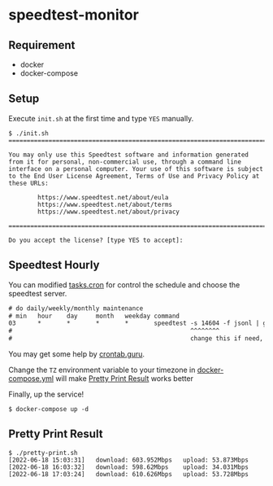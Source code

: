 # speedtest-monitor

## Requirement

- docker
- docker-compose

## Setup

Execute `init.sh` at the first time and type `YES` manually.

```shell
$ ./init.sh
==============================================================================

You may only use this Speedtest software and information generated
from it for personal, non-commercial use, through a command line
interface on a personal computer. Your use of this software is subject
to the End User License Agreement, Terms of Use and Privacy Policy at
these URLs:

        https://www.speedtest.net/about/eula
        https://www.speedtest.net/about/terms
        https://www.speedtest.net/about/privacy

==============================================================================

Do you accept the license? [type YES to accept]:
```

## Speedtest Hourly

You can modified [tasks.cron](tasks.cron) for control the schedule and choose the speedtest server.

```txt
# do daily/weekly/monthly maintenance
# min   hour    day     month   weekday command
03      *       *       *       *       speedtest -s 14604 -f jsonl | grep result | tee -a /root/result.jsonl
#                                                 ^^^^^^^^
#                                                 change this if need, use `speedtest -L` to show server list
```

You may get some help by [crontab.guru](https://crontab.guru).

Change the `TZ` environment variable to your timezone in [docker-compose.yml](docker-compose.yml) will make [Pretty Print Result](#pretty-print-result) works better

Finally, up the service!

```shell
$ docker-compose up -d
```

## Pretty Print Result

```shell
$ ./pretty-print.sh
[2022-06-18 15:03:31]   download: 603.952Mbps   upload: 53.873Mbps
[2022-06-18 16:03:32]   download: 598.62Mbps    upload: 34.031Mbps
[2022-06-18 17:03:24]   download: 610.626Mbps   upload: 53.728Mbps
```
